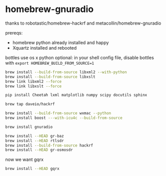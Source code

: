 homebrew-gnuradio
=================

thanks to robotastic/homebrew-hackrf and metacollin/homebrew-gnuradio

prereqs:
  * homebrew python already installed and happy
  * Xquartz installed and rebooted

bottles use os x python
optional: in your shell config file, disable bottles with ```export HOMEBREW_BUILD_FROM_SOURCE=1```

```sh
brew install --build-from-source libxml2 --with-python
brew install --build-from-source libxslt
brew link libxml2 --force
brew link libxslt --force
```

```sh
pip install Cheetah lxml matplotlib numpy scipy docutils sphinx
```

```sh
brew tap daveio/hackrf
```

```sh
brew install --build-from-source wxmac --python
brew install boost ---with-icu4c --build-from-source
```

```sh
brew install gnuradio
```

```sh
brew install --HEAD gr-baz
brew install --HEAD rtlsdr
brew install --build-from-source hackrf
brew install --HEAD gr-osmosdr
```

now we want gqrx

```sh
brew install --HEAD gqrx
```


